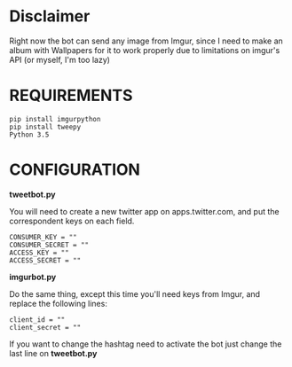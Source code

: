 <h1>Disclaimer</h1>

Right now the bot can send any image from Imgur, since I need to make an album with Wallpapers for it to work properly due to limitations on imgur's API (or myself, I'm too lazy)

<h1> REQUIREMENTS </h1>

	pip install imgurpython
	pip install tweepy
	Python 3.5
	
<h1>CONFIGURATION</h1>
<b>tweetbot.py</b>

You will need to create a new twitter app on apps.twitter.com, and put the correspondent keys on each field.


	CONSUMER_KEY = ""
	CONSUMER_SECRET = ""
	ACCESS_KEY = ""
	ACCESS_SECRET = ""
	
<b>imgurbot.py</b>

Do the same thing, except this time you'll need keys from Imgur, and replace the following lines:

	client_id = ""
	client_secret = ""

If you want to change the hashtag need to activate the bot just change the last line on <b>tweetbot.py</b>
